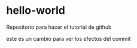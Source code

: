 # hello-world
Repositorio para hacer el tutorial de github

este es un cambio para ver los efectos del commit
